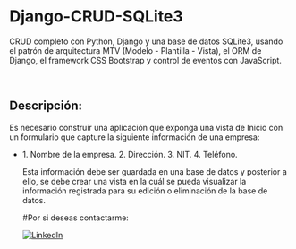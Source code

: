 # Django-CRUD-SQLite3

CRUD completo con Python, Django y una base de datos SQLite3, usando el patrón de arquitectura MTV (Modelo - Plantilla - Vista), el ORM de Django, el framework CSS Bootstrap y control de eventos con JavaScript.

<br/>

<h2>Descripción:</h2>
Es necesario construir una aplicación que exponga una vista de Inicio con un formulario que capture
la siguiente información de una empresa:
  <ul>
      <li>      
1. Nombre de la empresa.
2. Dirección.
3. NIT.
4. Teléfono.
      </li>

Esta información debe ser guardada en una base de datos y posterior a ello, se debe crear una vista
en la cuál se pueda visualizar la información registrada para su edición o eliminación de la base de
datos. 



#Por si deseas contactarme:

[![LinkedIn](https://img.shields.io/badge/LinkedIn-Kevin_Requena-0077B5?style=for-the-badge&logo=linkedin&logoColor=white&labelColor=101010)](https://www.linkedin.com/in/kevin-requena-9aa160241)
